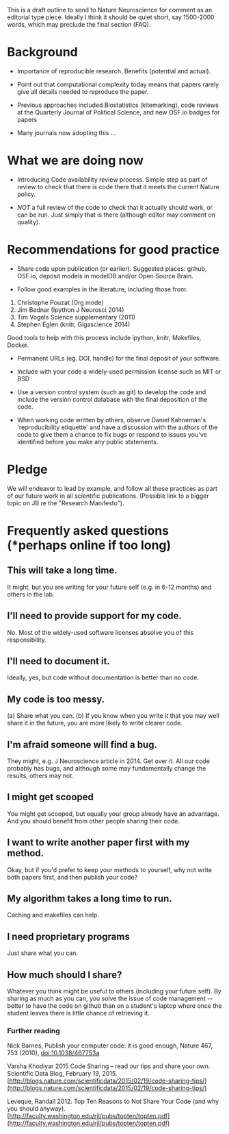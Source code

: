 This is a draft outline to send to Nature Neuroscience for comment as
an editorial type piece.  Ideally I think it should be quiet short,
say 1500-2000 words, which may preclude the final section (FAQ).

# Background

*  Importance of reproducible research.  Benefits (potential and
actual).

* Point out that computational complexity today means that
papers rarely give all details needed to reproduce the paper.

* Previous approaches included Biostatistics (kitemarking), code reviews at the Quarterly Journal of Political Science, and new OSF.io badges for papers

* Many journals now adopting this ... 

# What we are doing now

* Introducing Code availability review process.  Simple step as part
  of review to check that there is code there that it meets the current
  Nature policy.

* *NOT* a full review of the code to check that it actually should
  work, or can be run.  Just simply that is there (although editor may
  comment on quality).

# Recommendations for good practice

* Share code upon publication (or earlier).  Suggested places: github,
  OSF.io, deposit models in modelDB and/or Open Source Brain.

* Follow good examples in the literature, including those from:

1. Christophe Pouzat (Org mode)
2. Jim Bednar (Ipython J Neurosci 2014)
3. Tim Vogels Science supplementary (2011)
4. Stephen Eglen (knitr, Gigascience 2014)

Good tools to help with this process include ipython, knitr,
Makefiles, Docker.

* Permanent URLs (eg. DOI, handle) for the final deposit of your software.

* Include with your code a widely-used permission license such as MIT or BSD

* Use a version control system (such as git) to develop the code and include the version control database with the final deposition of the code. 

* When working code written by others, observe Daniel Kahneman's 'reproducibility etiquette' and have a discussion with the authors of the code to give them a chance to fix bugs or respond to issues you've identified before you make any public statements.

# Pledge

We will endeavor to lead by example, and follow all these practices
as part of our future work in all scientific publications.  (Possible
link to a bigger topic on JB re the "Research Manifesto").

# Frequently asked questions (*perhaps online if too long)

## This will take a long time.

It might, but you are writing for your future self (e.g. in 6-12
months) and others in the lab.

## I'll need to provide support for my code.

No. Most of the widely-used software licenses absolve you of this responsibility. 

## I'll need to document it.

Ideally, yes, but code without documentation is better than no code.

## My code is too messy.

(a) Share what you can.  (b) If you know when you write it that you
may well share it in the future, you are more likely to write clearer
code.

## I'm afraid someone will find a bug.

They might, e.g. J Neuroscience article in 2014.  Get over it.  All
our code probably has bugs, and although some may fundamentally
change the results, others may not.

## I might get scooped 

You might get scooped, but equally your group already have an
advantage.  And you should benefit from other people sharing their
code.

## I want to write another paper first with my method.

Okay, but if you'd prefer to keep your methods to yourself, why not
write both papers first, and then publish your code?

## My algorithm takes a long time to run.

Caching and makefiles can help.

## I need proprietary programs

Just share what you can.

## How much should I share?

Whatever you think might be useful to others (including your future
self).  By sharing as much as you can, you solve the issue of code
management -- better to have the code on github than on a student's
laptop where once the student leaves there is little chance of
retrieving it.

### Further reading

Nick Barnes, Publish your computer code: it is good enough, Nature 467, 753 (2010), [doi:10.1038/467753a](http://www.nature.com/news/2010/101013/full/467753a.html)

Varsha Khodiyar 2015 Code Sharing – read our tips and share your own. Scientific Data Blog, February 19, 2015. [http://blogs.nature.com/scientificdata/2015/02/19/code-sharing-tips/](http://blogs.nature.com/scientificdata/2015/02/19/code-sharing-tips/)

Leveque, Randall 2012. Top Ten Reasons to Not Share Your Code (and why you should anyway). [http://faculty.washington.edu/rjl/pubs/topten/topten.pdf](http://faculty.washington.edu/rjl/pubs/topten/topten.pdf)





